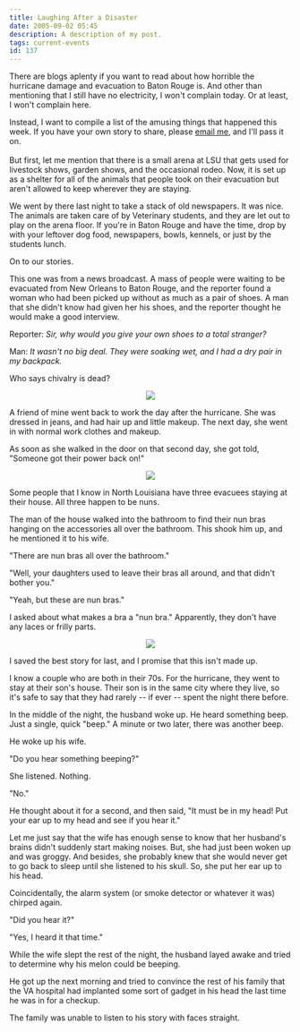 ```yaml
---
title: Laughing After a Disaster
date: 2005-09-02 05:45
description: A description of my post.
tags: current-events
id: 137
---
```

There are blogs aplenty if you want to read about how horrible the hurricane damage and evacuation to Baton Rouge is.  And other than mentioning that I still have no electricity, I won't complain today.  Or at least, I won't complain here.

Instead, I want to compile a list of the amusing things that happened this week.  If you have your own story to share, please <a href="mailto:bens@theskinnyonbenny.com">email me</a>, and I'll pass it on.
<span class="spanEndPreview">&nbsp;</span><br /><br />But first, let me mention that there is a small arena at LSU that gets used for livestock shows, garden shows, and the occasional rodeo.  Now, it is set up as a shelter for all of the animals that people took on their evacuation but aren't allowed to keep wherever they are staying.

We went by there last night to take a stack of old newspapers.  It was nice.  The animals are taken care of by Veterinary students, and they are let out to play on the arena floor.  If you're in Baton Rouge and have the time, drop by with your leftover dog food, newspapers, bowls, kennels, or just by the students lunch.


On to our stories.

This one was from a news broadcast.  A mass of people were waiting to be evacuated from New Orleans to Baton Rouge, and the reporter found a woman who had been picked up without as much as a pair of shoes.  A man that she didn't know had given her his shoes, and the reporter thought he would make a good interview.

Reporter:  <i>Sir, why would you give your own shoes to a total stranger?</i>

Man:  <i>It wasn't no big deal.  They were soaking wet, and I had a dry pair in my backpack.</i>

Who says chivalry is dead?

<center><img src="/img/greenline.gif"/></center>

A friend of mine went back to work the day after the hurricane.  She was dressed in jeans, and had hair up and little makeup.  The next day, she went in with normal work clothes and makeup.

As soon as she walked in the door on that second day, she got told, "Someone got their power back on!"

<center><img src="/img/greenline.gif"/></center>

Some people that I know in North Louisiana have three evacuees staying at their house.  All three happen to be nuns.

The man of the house walked into the bathroom to find their nun bras hanging on the accessories all over the bathroom.  This shook him up, and he mentioned it to his wife.

"There are nun bras all over the bathroom."

"Well, your daughters used to leave their bras all around, and that didn't bother you."

"Yeah, but these are nun bras."

I asked about what makes a bra a "nun bra."  Apparently, they don't have any laces or frilly parts.

<center><img src="/img/greenline.gif"/></center>

I saved the best story for last, and I promise that this isn't made up.


I know a couple who are both in their 70s.  For the hurricane, they went to stay at their son's house.  Their son is in the same city where they live, so it's safe to say that they had rarely -- if ever -- spent the night there before.

In the middle of the night, the husband woke up.  He heard something beep.  Just a single, quick "beep."  A minute or two later, there was another beep.

He woke up his wife.

"Do you hear something beeping?"

She listened.  Nothing.

"No."

He thought about it for a second, and then said, "It must be in my head!  Put your ear up to my head and see if you hear it."

Let me just say that the wife has enough sense to know that her husband's brains didn't suddenly start making noises.  But, she had just been woken up and was groggy.  And besides, she probably knew that she would never get to go back to sleep until she listened to his skull.  So, she put her ear up to his head.

Coincidentally, the alarm system (or smoke detector or whatever it was) chirped again.

"Did you hear it?"

"Yes, I heard it that time."

While the wife slept the rest of the night, the husband layed awake and tried to determine why his melon could be beeping.

He got up the next morning and tried to convince the rest of his family that the VA hospital had implanted some sort of gadget in his head the last time he was in for a checkup.

The family was unable to listen to his story with faces straight.
